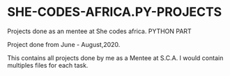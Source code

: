 # SHE-CODES-AFRICA.PY-PROJECTS
Projects done as an mentee at She codes africa. PYTHON  PART

Project done from June - August,2020.

This contains all projects done by me as a Mentee at S.C.A.
I would contain multiples files for each task.
